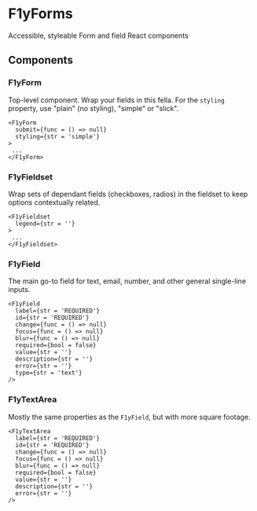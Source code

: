 # F1yForms #
Accessible, styleable Form and field React components

## Components ##


### F1yForm ###
Top-level component. Wrap your fields in this fella. For the `styling` property, use "plain" (no styling), "simple" or "slick".

```
<F1yForm 
  submit={func = () => null}
  styling={str = 'simple'}
>
 ...
</F1yForm>
```


### F1yFieldset ###
Wrap sets of dependant fields (checkboxes, radios) in the fieldset to keep options contextually related.

```
<F1yFieldset 
  legend={str = ''}
>
 ...
</F1yFieldset>
```


### F1yField ###
The main go-to field for text, email, number, and other general single-line inputs. 

```
<F1yField
  label={str = 'REQUIRED'}
  id={str = 'REQUIRED'}
  change={func = () => null}
  focus={func = () => null}
  blur={func = () => null}
  required={bool = false}
  value={str = ''}
  description={str = ''}
  error={str = ''}
  type={str = 'text'}
/>
```


### F1yTextArea ###
Mostly the same properties as the `F1yField`, but with more square footage. 

```
<F1yTextArea
  label={str = 'REQUIRED'}
  id={str = 'REQUIRED'}
  change={func = () => null}
  focus={func = () => null}
  blur={func = () => null}
  required={bool = false}
  value={str = ''}
  description={str = ''}
  error={str = ''}
/>
```
